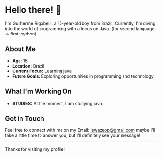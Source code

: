 # Hello there! 👋

I'm Guilherme Rigobelli, a 15-year-old boy from Brazil. Currently, I'm diving into the world of programming with a focus on Java. (for second language --> first: python)

## About Me

- **Age:** 15
- **Location:** Brazil
- **Current Focus:** Learning java
- **Future Goals:** Exploring opportunities in programming and technology


## What I'm Working On
- **STUDIES:** 
  At the moment, I am studying java.

## Get in Touch

Feel free to connect with me on my Email: iswazeop@gmail.com
maybe I'll take a little time to answer you, but I'll definitely see your message!

---

Thanks for visiting my profile!
